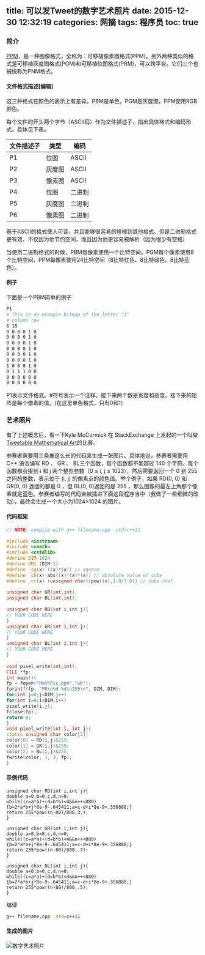 title: 可以发Tweet的数字艺术照片
date: 2015-12-30 12:32:19
categories: 网摘
tags: 程序员
toc: true
---

### 简介

[PPM](https://en.wikipedia.org/wiki/Netpbm_format)，是一种图像格式，全称为：可移植像素图格式(PPM)。另外两种类似的格式是可移植灰度图格式(PGM)和可移植位图格式(PBM)，可以跨平台。它们三个也被统称为PNM格式。

#### 文件格式描述[编辑]

这三种格式在颜色的表示上有差异。PBM是单色，PGM是灰度图，PPM使用RGB颜色。

每个文件的开头两个字节（ASCII码）作为文件描述子，指出具体格式和编码形式。具体见下表。

文件描述子 | 类型 | 编码
---|---|---
P1 | 位图 | ASCII
P2 | 灰度图 | ASCII
P3 | 像素图 | ASCII
P4 | 位图 | 二进制
P5 | 灰度图 | 二进制
P6 | 像素图 | 二进制

基于ASCII的格式使人可读，并且能够很容易的移植到其他格式。但是二进制格式更有效，不仅因为他节约空间，而且因为他更容易被解析（因为很少有空格）

当使用二进制格式的时候，PBM每像素使用一个比特空间，PGM每个像素使用8个比特空间，PPM每像素使用24比特空间（8比特红色、8比特绿色、8比特蓝色）。

#### 例子
下面是一个PBM简单的例子

``` bash
P1
# This is an example bitmap of the letter "J"
# column row
6 10
0 0 0 0 1 0
0 0 0 0 1 0
0 0 0 0 1 0
0 0 0 0 1 0
0 0 0 0 1 0
0 0 0 0 1 0
1 0 0 0 1 0
0 1 1 1 0 0
0 0 0 0 0 0
0 0 0 0 0 0
```

P1表示文件格式。#符号表示一个注释。接下来两个数是宽度和高度。接下来的矩阵是每个像素的值。(在这里单色格式，只有0和1）

### 艺术照片

有了上述概念后，看一下Kyle McCormick 在 StackExchange 上发起的一个叫做[Tweetable Mathematical Art](http://codegolf.stackexchange.com/questions/35569/tweetable-mathematical-art)的比赛。

参赛者需要用三条推这么长的代码来生成一张图片。具体地说，参赛者需要用 C++ 语言编写 RD 、 GR 、 BL三个函数，每个函数都不能超过 140 个字符。每个函数都会接到 i 和 j 两个整型参数（0 ≤ i, j ≤ 1023），然后需要返回一个 0 到 255之间的整数，表示位于 (i, j) 的像素点的颜色值。举个例子，如果 RD(0, 0) 和 GR(0, 0) 返回的都是 0 ，但 BL(0, 0)返回的是 255 ，那么图像的最左上角那个像素就是蓝色。参赛者编写的代码会被插进下面这段程序当中（我做了一些细微的改动），最终会生成一个大小为1024×1024 的图片。

#### 代码框架

``` cpp
// NOTE: compile with g++ filename.cpp -std=c++11
 
#include <iostream>
#include <cmath>
#include <cstdlib>
#define DIM 1024
#define DM1 (DIM-1)
#define _sq(x) ((x)*(x)) // square
#define _cb(x) abs((x)*(x)*(x)) // absolute value of cube
#define _cr(x) (unsigned char)(pow((x),1.0/3.0)) // cube root
 
unsigned char GR(int,int);
unsigned char BL(int,int);
 
unsigned char RD(int i,int j){
// YOUR CODE HERE
}
unsigned char GR(int i,int j){
// YOUR CODE HERE
}
unsigned char BL(int i,int j){
// YOUR CODE HERE
}
 
void pixel_write(int,int);
FILE *fp;
int main(){
fp = fopen("MathPic.ppm","wb");
fprintf(fp, "P6\n%d %d\n255\n", DIM, DIM);
for(int j=0;j<DIM;j++)
for(int i=0;i<DIM;i++)
pixel_write(i,j);
fclose(fp);
return 0;
}
void pixel_write(int i, int j){
static unsigned char color[3];
color[0] = RD(i,j)&255;
color[1] = GR(i,j)&255;
color[2] = BL(i,j)&255;
fwrite(color, 1, 3, fp);
}
```

#### 示例代码

```
unsigned char RD(int i,int j){
double a=0,b=0,c,d,n=0;
while((c=a*a)+(d=b*b)<4&&n++<880)
{b=2*a*b+j*8e-9-.645411;a=c-d+i*8e-9+.356888;}
return 255*pow((n-80)/800,3.);
}
 
unsigned char GR(int i,int j){
double a=0,b=0,c,d,n=0;
while((c=a*a)+(d=b*b)<4&&n++<880)
{b=2*a*b+j*8e-9-.645411;a=c-d+i*8e-9+.356888;}
return 255*pow((n-80)/800,.7);
}
 
unsigned char BL(int i,int j){
double a=0,b=0,c,d,n=0;
while((c=a*a)+(d=b*b)<4&&n++<880)
{b=2*a*b+j*8e-9-.645411;a=c-d+i*8e-9+.356888;}
return 255*pow((n-80)/800,.5);
}
```

编译

``` bash
g++ filename.cpp -std=c++11
```

#### 生成的图片

![数字艺术照片](/images/tweetable-mathematical-art.jpg "Tweetable-mathematical-art")




